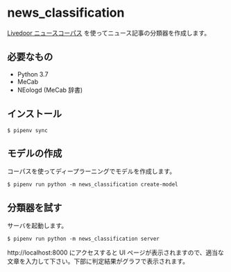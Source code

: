 # news_classification

[Livedoor ニュースコーパス] を使ってニュース記事の分類器を作成します。

## 必要なもの

- Python 3.7
- MeCab
- NEologd (MeCab 辞書)

## インストール

```shell
$ pipenv sync
```

## モデルの作成

コーパスを使ってディープラーニングでモデルを作成します。

```shell
$ pipenv run python -m news_classification create-model
```

## 分類器を試す

サーバを起動します。

```shell
$ pipenv run python -m news_classification server
```

http://localhost:8000 にアクセスすると UI ページが表示されますので、適当な文章を入力して下さい。下部に判定結果がグラフで表示されます。

[Livedoor ニュースコーパス]: http://www.rondhuit.com/download.html#ldcc
